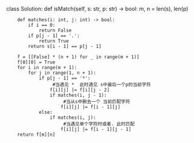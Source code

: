 class Solution:
    def isMatch(self, s: str, p: str) -> bool:
        m, n = len(s), len(p)

        def matches(i: int, j: int) -> bool:
            if i == 0:
                return False
            if p[j - 1] == '.':
                return True
            return s[i - 1] == p[j - 1]

        f = [[False] * (n + 1) for _ in range(m + 1)]
        f[0][0] = True
        for i in range(m + 1):
            for j in range(1, n + 1):
                if p[j - 1] == '*':
                     #当遇见 *  此时遇见 s中最后一个p的当前字符
                    f[i][j] |= f[i][j - 2]
                    if matches(i, j - 1):
                         #当从s中删去一个 当前匹配字符
                        f[i][j] |= f[i - 1][j]
                else:
                    if matches(i, j):
                         #当遇见单个字符时或者. 此时匹配
                        f[i][j] |= f[i - 1][j - 1]
        return f[m][n]

